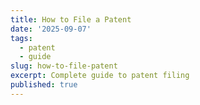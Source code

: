 ```yaml
---
title: How to File a Patent
date: '2025-09-07'
tags:
  - patent
  - guide
slug: how-to-file-patent
excerpt: Complete guide to patent filing
published: true
---
```


